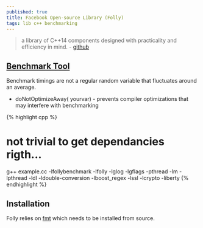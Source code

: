 ```yaml
---
published: true
title: Facebook Open-source Library (Folly)
tags: lib c++ benchmarking
---
```

>  a library of C++14 components designed with practicality and efficiency in mind. - [github](https://github.com/facebook/folly)

## [Benchmark Tool](https://github.com/facebook/folly/blob/master/folly/docs/Benchmark.md)
Benchmark timings are not a regular random variable that fluctuates around an average. 

- doNotOptimizeAway( yourvar) -  prevents compiler optimizations that may interfere with benchmarking 

{% highlight cpp %}
# not trivial to get dependancies rigth...
g++  example.cc -lfollybenchmark -lfolly -lglog -lgflags -pthread -lm -lpthread -ldl -ldouble-conversion -lboost_regex -lssl -lcrypto -liberty
{% endhighlight %}

## Installation
Folly relies on [fmt](https://github.com/fmtlib/fmt) which needs to be installed from source.
